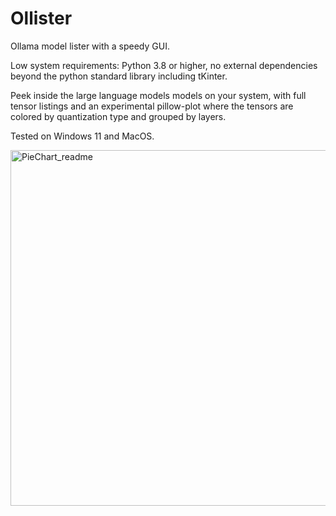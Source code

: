 # Ollister
Ollama model lister with a speedy GUI. 

Low system requirements: Python 3.8 or higher, no external dependencies beyond the python standard library including tKinter.

Peek inside the large language models models on your system, with full tensor listings and an experimental pillow-plot where the tensors are colored by quantization type and grouped by layers.

Tested on Windows 11 and MacOS.

<img width="569" alt="PieChart_readme" src="https://github.com/user-attachments/assets/62749287-75de-4097-b4c9-17820e32349d" />
